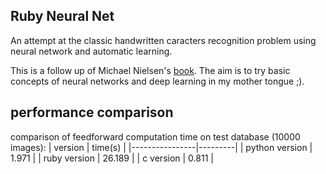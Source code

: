 Ruby Neural Net
---------------
An attempt at the classic handwritten caracters recognition problem using neural network and automatic learning.

This is a follow up of Michael Nielsen's [book](http://neuralnetworksanddeeplearning.com).
The aim is to try basic concepts of neural networks and deep learning in my mother tongue ;). 

## performance comparison
comparison of feedforward computation time on test database (10000 images):
| version        | time(s) |
|----------------|---------|
| python version | 1.971   |
| ruby version   | 26.189  |
| c version      | 0.811   |

